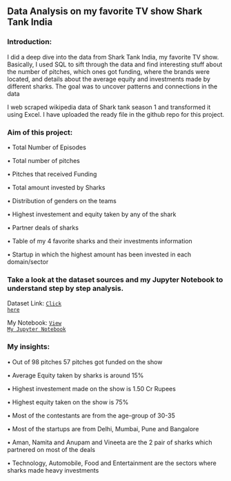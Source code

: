 ## Data Analysis on my favorite TV show Shark Tank India

### Introduction:

I did a deep dive into the data from Shark Tank India, my favorite TV show. Basically, I used SQL to sift through the data and find interesting stuff about the number of pitches, which ones got funding, where the brands were located, and details about the average equity and investments made by different sharks. The goal was to uncover patterns and connections in the data

I web scraped wikipedia data of Shark tank season 1 and transformed it using Excel. I have uploaded the ready file in the github repo for this project.
  
### Aim of this project:

•	Total Number of Episodes<br>

•	Total number of pitches<br>

•	Pitches that received Funding<br>

•	Total amount invested by Sharks<br>

•	Distribution of genders on the teams<br>

•	Highest investement and equity taken by any of the shark<br>

•	Partner deals of sharks<br>

•	Table of my 4 favorite sharks and their investments information<br>

•	Startup in which the highest amount has been invested in each domain/sector<br>

### Take a look at the dataset sources and my Jupyter Notebook to understand step by step analysis.

Dataset Link:
<a href="https://github.com/Swapppyy/EDA-on-Shark-Tank-India/blob/main/data.csv"><code>Click here</code></a>

My Notebook: 
<a href="https://github.com/Swapppyy/EDA-on-Shark-Tank-India/blob/main/Shark_tank_analysis.ipynb" target="_blank"><code>View My Jupyter Notebook</code></a>

### My insights:

•	Out of 98 pitches 57 pitches got funded on the show<br>

•	Average Equity taken by sharks is around 15%<br>

•	Highest investement made on the show is 1.50 Cr Rupees<br>

•	Highest equity taken on the show is 75%<br>

•	Most of the contestants are from the age-group of 30-35<br>

•	Most of the startups are from Delhi, Mumbai, Pune and Bangalore<br>

•	Aman, Namita and Anupam and Vineeta are the 2 pair of sharks which partnered on most of the deals<br>

•	Technology, Automobile, Food and Entertainment are the sectors where sharks made heavy investments<br>
